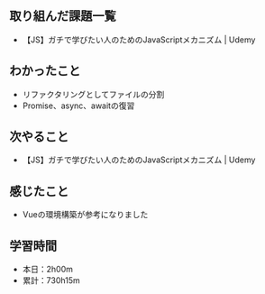 ## 取り組んだ課題一覧
- 【JS】ガチで学びたい人のためのJavaScriptメカニズム | Udemy
## わかったこと
- リファクタリングとしてファイルの分割
- Promise、async、awaitの復習
## 次やること
- 【JS】ガチで学びたい人のためのJavaScriptメカニズム | Udemy
## 感じたこと
- Vueの環境構築が参考になりました
## 学習時間
- 本日：2h00m
- 累計：730h15m
